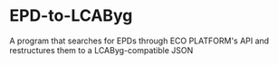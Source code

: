 # EPD-to-LCAByg
A program that searches for EPDs through ECO PLATFORM's API and restructures them to a LCAByg-compatible JSON
